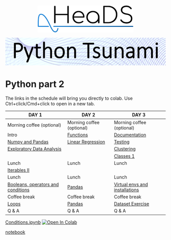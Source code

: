 <p align="center">
  <img src="teachers/figures/HeaDS_logo_large_withTitle.png" width="300">
</p>
<p align="center">
  <img src="teachers/figures/tsunami_logo.PNG" width="600">

# Python part 2

The links in the schedule will bring you directly to colab. Use Ctrl+click/Cmd+click to open in a new tab. 

| DAY 1                                                | DAY 2                                                | DAY 3                                 |
|------------------------------------------------------|------------------------------------------------------|---------------------------------------|
| Morning coffee (optional)                            | Morning coffee (optional)                           | Morning coffee (optional)             |
| Intro                                                | [Functions](https://colab.research.google.com/github/Center-for-Health-Data-Science/Python_part2/blob/main/notebooks/Functions.ipynb)| [Documentation](https://colab.research.google.com/github/Center-for-Health-Data-Science/Python_part2/blob/main/notebooks/Documentation.ipynb)|
| [Numpy and Pandas](https://colab.research.google.com/github/Center-for-Health-Data-Science/Python_part2/blob/main/notebooks/Numpy_and_pandas.ipynb)| [Linear Regression](https://colab.research.google.com/github/Center-for-Health-Data-Science/Python_part2/blob/main/notebooks/Model_fitting.ipynb)|[Testing](https://colab.research.google.com/github/Center-for-Health-Data-Science/Python_part2/blob/main/notebooks/Testing_and_errors.ipynb)|
| [Exploratory Data Analysis](https://colab.research.google.com/github/Center-for-Health-Data-Science/Python_part2/blob/main/notebooks/EDA.ipynb)| | [Clustering](https://colab.research.google.com/github/Center-for-Health-Data-Science/Python_part2/blob/main/notebooks/Clustering.ipynb) |
|                                                      |                                                      |[Classes 1](https://colab.research.google.com/github/Center-for-Health-Data-Science/Python_part2/blob/main/notebooks/Classes.ipynb)|
| Lunch                                                |Lunch                                                 |Lunch                                  |
| [Iterables II](Iterables)                            |                                                      |                                       |
| Lunch                                                | Lunch                                                | Lunch                                 |
| [Booleans, operators and conditions](Conditionals)   | [Pandas](Pandas)                                     | [Virtual envs and installations](slides)        |
| Coffee break                                         | Coffee break                                         | Coffee break                          |
| [Loops](Loops)                                       | [Pandas](Pandas)                                     | [Dataset Exercise](Exercise)          |
| Q & A                                                | Q & A                                                | Q & A                                 |

[Conditions.ipynb](Conditions.ipynb) [![Open In Colab](https://colab.research.google.com/assets/colab-badge.svg)](https://colab.research.google.com/github/Center-for-Health-Data-Science/PythonTsunami/blob/2024_Oct/Conditionals/Conditions.ipynb)

[notebook](https://colab.research.google.com/drive/17XexkoYdI_v6oIeVKBlSujAFPzRoQmVx)
